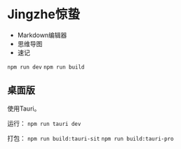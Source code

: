 # Jingzhe惊蛰

- Markdown编辑器
- 思维导图
- 速记

`npm run dev`
`npm run build`

## 桌面版
使用Tauri。

运行：
`npm run tauri dev`

打包：
`npm run build:tauri-sit`
`npm run build:tauri-pro`